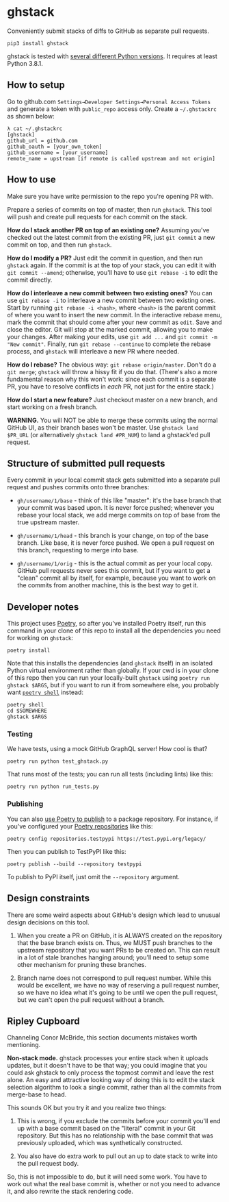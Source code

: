 # ghstack

Conveniently submit stacks of diffs to GitHub as separate pull requests.

```
pip3 install ghstack
```

ghstack is tested with 
[several different Python versions](https://github.com/ezyang/ghstack/blob/master/.github/workflows/test.yml#L13). 
It requires at least Python 3.8.1.

## How to setup

Go to github.com `Settings→Developer Settings→Personal Access Tokens` and
generate a token with `public_repo` access only.
Create a `~/.ghstackrc` as shown below:
```
λ cat ~/.ghstackrc
[ghstack]
github_url = github.com
github_oauth = [your_own_token]
github_username = [your_username]
remote_name = upstream [if remote is called upstream and not origin]
```

## How to use

Make sure you have write permission to the repo you're opening PR with.

Prepare a series of commits on top of master, then run `ghstack`.  This
tool will push and create pull requests for each commit on the stack.

**How do I stack another PR on top of an existing one?** Assuming
you've checked out the latest commit from the existing PR, just
`git commit` a new commit on top, and then run `ghstack`.

**How do I modify a PR?**  Just edit the commit in question, and then
run `ghstack` again.  If the commit is at the top of your stack,
you can edit it with `git commit --amend`; otherwise, you'll have
to use `git rebase -i` to edit the commit directly.

**How do I interleave a new commit between two existing ones?** You can use
`git rebase -i` to interleave a new commit between two existing ones. Start
by running `git rebase -i <hash>`, where `<hash>` is the parent commit of
where you want to insert the new commit. In the interactive rebase menu, mark
the commit that should come after your new commit as `edit`. Save and close the
editor. Git will stop at the marked commit, allowing you to make your changes.
After making your edits, use `git add ...` and `git commit -m "New commit"`. Finally,
run `git rebase --continue` to complete the rebase process, and `ghstack` will
interleave a new PR where needed.

**How do I rebase?**  The obvious way: `git rebase origin/master`.
Don't do a `git merge`; `ghstack` will throw a hissy fit if you
do that.  (There's also a more fundamental reason why this
won't work: since each commit is a separate PR, you have to
resolve conflicts in *each* PR, not just for the entire stack.)

**How do I start a new feature?**  Just checkout master on a new
branch, and start working on a fresh branch.

**WARNING.**  You will NOT be able to merge these commits using the
normal GitHub UI, as their branch bases won't be master.  Use
`ghstack land $PR_URL` (or alternatively `ghstack land #PR_NUM`) to land
a ghstack'ed pull request.

## Structure of submitted pull requests

Every commit in your local commit stack gets submitted into a separate
pull request and pushes commits onto three branches:

* `gh/username/1/base` - think of this like "master": it's the base
  branch that your commit was based upon.  It is never force pushed;
  whenever you rebase your local stack, we add merge commits on top of
  base from the true upstream master.

* `gh/username/1/head` - this branch is your change, on top of the base
  branch.  Like base, it is never force pushed.  We open a pull request
  on this branch, requesting to merge into base.

* `gh/username/1/orig` - this is the actual commit as per your local
  copy.  GitHub pull requests never sees this commit, but if you want
  to get a "clean" commit all by itself, for example, because you
  want to work on the commits from another machine, this is the best way
  to get it.

## Developer notes

This project uses [Poetry](https://python-poetry.org/docs/#installation), so
after you've installed Poetry itself, run this command in your clone of this
repo to install all the dependencies you need for working on `ghstack`:
```
poetry install
```
Note that this installs the dependencies (and `ghstack` itself) in an isolated
Python virtual environment rather than globally. If your cwd is in your clone of
this repo then you can run your locally-built `ghstack` using `poetry run
ghstack $ARGS`, but if you want to run it from somewhere else, you probably want
[`poetry shell`](https://python-poetry.org/docs/cli/#shell) instead:
```
poetry shell
cd $SOMEWHERE
ghstack $ARGS
```

### Testing

We have tests, using a mock GitHub GraphQL server!  How cool is that?
```
poetry run python test_ghstack.py
```
That runs most of the tests; you can run all tests (including lints) like this:
```
poetry run python run_tests.py
```

### Publishing

You can also [use Poetry to
publish](https://python-poetry.org/docs/cli/#publish) to a package repository.
For instance, if you've configured your [Poetry
repositories](https://python-poetry.org/docs/repositories/) like this:
```
poetry config repositories.testpypi https://test.pypi.org/legacy/
```
Then you can publish to TestPyPI like this:
```
poetry publish --build --repository testpypi
```
To publish to PyPI itself, just omit the `--repository` argument.

## Design constraints

There are some weird aspects about GitHub's design which lead to unusual
design decisions on this tool.

1. When you create a PR on GitHub, it is ALWAYS created on the
   repository that the base branch exists on.  Thus, we MUST
   push branches to the upstream repository that you want
   PRs to be created on.  This can result in a lot of stale
   branches hanging around; you'll need to setup some other
   mechanism for pruning these branches.

2. Branch name does not correspond to pull request number. While this
   would be excellent, we have no way of reserving a pull request
   number, so we have no idea what it's going to be until we open
   the pull request, but we can't open the pull request without a
   branch.

## Ripley Cupboard

Channeling Conor McBride, this section documents mistakes worth
mentioning.

**Non-stack mode.**  ghstack processes your entire stack when it
uploads updates, but it doesn't have to be that way; you could
imagine that you could ask ghstack to only process the topmost
commit and leave the rest alone.  An easy and attractive
looking way of doing this is to edit the stack selection algorithm
to look a single commit, rather than all the commits from
merge-base to head.

This sounds OK but you try it and you realize two things:

1. This is wrong, if you exclude the commits before your commit
   you'll end up with a base commit based on the "literal"
   commit in your Git repository.  But this has no relationship
   with the base commit that was previously uploaded, which
   was synthetically constructed.

2. You also have do extra work to pull out an up to date stack
   to write into the pull request body.

So, this is not impossible to do, but it will need some work.
You have to work out what the real base commit is, whether
or not you need to advance it, and also rewrite the stack rendering
code.
